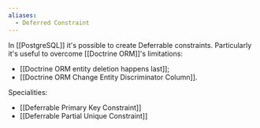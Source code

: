 ```yaml
---
aliases:
  - Deferred Constraint
---
```

In [[PostgreSQL]] it's possible to create Deferrable constraints.
Particularly it's useful to overcome [[Doctrine ORM]]'s limitations:
- [[Doctrine ORM entity deletion happens last]];
- [[Doctrine ORM Change Entity Discriminator Column]].

Specialities:
- [[Deferrable Primary Key Constraint]]
- [[Deferrable Partial Unique Constraint]]

